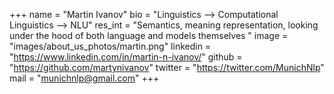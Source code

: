 +++ 
name = "Martin Ivanov"
bio = "Linguistics --> Computational Linguistics --> NLU"
res_int = "Semantics, meaning representation, looking under the hood of both language and models themselves "
image = "images/about_us_photos/martin.png"
linkedin = "https://www.linkedin.com/in/martin-n-ivanov/"
github = "https://github.com/martynivanov"
twitter = "https://twitter.com/MunichNlp"
mail = "munichnlp@gmail.com"
+++